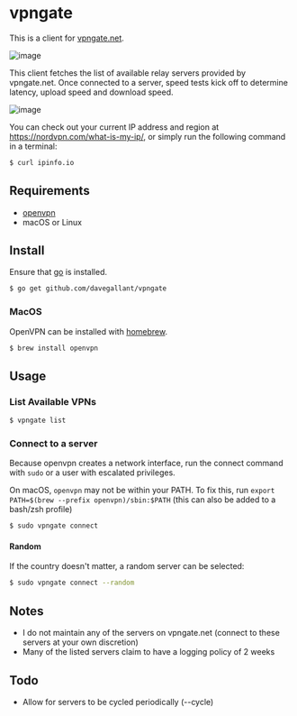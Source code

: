 # vpngate

This is a client for [vpngate.net](https://www.vpngate.net/).

![image](https://user-images.githubusercontent.com/4519234/103308173-ce250780-49df-11eb-9032-ef832e5b9463.png)

This client fetches the list of available relay servers provided by vpngate.net. Once connected to a server, speed tests kick off to determine latency, upload speed and download speed.

![image](https://user-images.githubusercontent.com/4519234/103308641-e47f9300-49e0-11eb-8ff2-77c6e3e8cc7b.png)

You can check out your current IP address and region at https://nordvpn.com/what-is-my-ip/, or simply run the following command in a terminal:

```sh
$ curl ipinfo.io
```

## Requirements

- [openvpn](https://github.com/OpenVPN/openvpn)
- macOS or Linux

## Install

Ensure that [go](https://golang.org/doc/install) is installed.

```sh
$ go get github.com/davegallant/vpngate
```

### MacOS

OpenVPN can be installed with [homebrew](https://brew.sh/).

```sh
$ brew install openvpn
```

## Usage

### List Available VPNs

```sh
$ vpngate list
```

### Connect to a server

Because openvpn creates a network interface, run the connect command with `sudo` or a user with escalated privileges.

On macOS, `openvpn` may not be within your PATH.
To fix this, run `export PATH=$(brew --prefix openvpn)/sbin:$PATH` (this can also be added to a bash/zsh profile)

```sh
$ sudo vpngate connect
```

#### Random

If the country doesn't matter, a random server can be selected:

```sh
$ sudo vpngate connect --random
```

## Notes

- I do not maintain any of the servers on vpngate.net (connect to these servers at your own discretion)
- Many of the listed servers claim to have a logging policy of 2 weeks


## Todo

- Allow for servers to be cycled periodically (--cycle)
